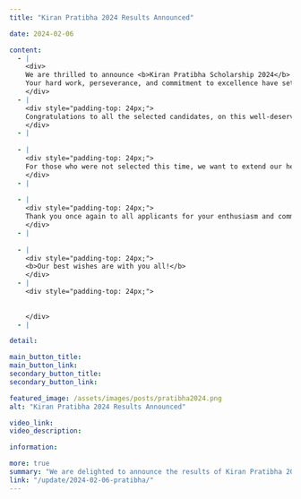```yaml
---
title: "Kiran Pratibha 2024 Results Announced"

date: 2024-02-06

content:
  - |
    <div>
    We are thrilled to announce <b>Kiran Pratibha Scholarship 2024</b> results. This scholarship is a recognition of your outstanding academic achievements, dedication, and potential to excel in your future endeavors.<br>
    Your hard work, perseverance, and commitment to excellence have set you apart, and we are confident that you will continue to shine brightly. We look forward to supporting you as you embark on this exciting journey towards achieving your educational and career goals.
    </div>
  - |
    <div style="padding-top: 24px;">
    Congratulations to all the selected candidates, on this well-deserved honor. We welcome you in the the Kiran Foundation Family, with open arms. Your dreams are now ours and we will support you wholeheartedly in becoming the the best you can be. Further details will be communicated to you soon.
    </div>
  - |
    
  - |
    <div style="padding-top: 24px;">
    For those who were not selected this time, we want to extend our heartfelt gratitude for your effort and interest. The selection process was incredibly competitive, and not being chosen is by no means a reflection of your qualifications, potential or circumstances. We encourage you to continue pursuing your dreams and to reapply in the future. Our heart goes out to every single hardworking and talented youth, who applied for Kiran Pratibha Scholarship but didn't get selected. It is really agonizing for us, to be not able to support some really deserving candidates, due to our resource constraints. Your determination and resilience are truly inspiring, and we believe in your ability to overcome challenges and succeed.
    </div>
  - |
    
  - |
    <div style="padding-top: 24px;">
    Thank you once again to all applicants for your enthusiasm and commitment. We hope to stay connected and wish you all the best in your future endeavors.
    </div>
  - |
    
  - |
    <div style="padding-top: 24px;">
    <b>Our best wishes are with you all!</b> 
    </div>
  - |
    <div style="padding-top: 24px;">
     
    
    </div>
  - |

detail:

main_button_title:
main_button_link:
secondary_button_title:
secondary_button_link:

featured_image: /assets/images/posts/pratibha2024.png
alt: "Kiran Pratibha 2024 Results Announced"

video_link:
video_description:

information:

more: true
summary: "We are delighted to announce the results of Kiran Pratibha 2024. Congratulations to all the participants for their outstanding performances."
link: "/update/2024-02-06-pratibha/"
---
```

